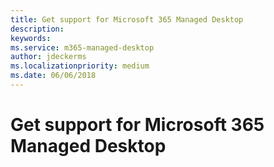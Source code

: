 ```yaml
---
title: Get support for Microsoft 365 Managed Desktop
description:  
keywords: 
ms.service: m365-managed-desktop
author: jdeckerms
ms.localizationpriority: medium
ms.date: 06/06/2018
---
```


# Get support for Microsoft 365 Managed Desktop